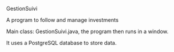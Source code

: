 GestionSuivi

A program to follow and manage investments

Main class: GestionSuivi.java, the program then runs in a window.

It uses a PostgreSQL database to store data.

